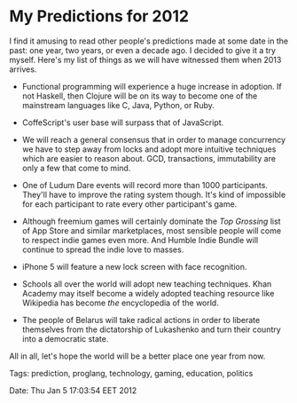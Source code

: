 My Predictions for 2012
=======================

I find it amusing to read other people's predictions made at some date in the
past: one year, two years, or even a decade ago. I decided to give it a try
myself. Here's my list of things as we will have witnessed them when 2013
arrives.

* Functional programming will experience a huge increase in adoption. If not
  Haskell, then Clojure will be on its way to become one of the mainstream
  languages like C, Java, Python, or Ruby.

* CoffeScript's user base will surpass that of JavaScript.

* We will reach a general consensus that in order to manage concurrency we have
  to step away from locks and adopt more intuitive techniques which are easier
  to reason about. GCD, transactions, immutability are only a few that come to
  mind.

* One of Ludum Dare events will record more than 1000 participants. They'll
  have to improve the rating system though. It's kind of impossible for each
  participant to rate every other participant's game.

* Although freemium games will certainly dominate the _Top Grossing_ list of
  App Store and similar marketplaces, most sensible people will come to respect
  indie games even more. And Humble Indie Bundle will continue to spread the
  indie love to masses.

* iPhone 5 will feature a new lock screen with face recognition.

* Schools all over the world will adopt new teaching techniques. Khan Academy
  may itself become a widely adopted teaching resource like Wikipedia has
  become _the_ encyclopedia of the world.

* The people of Belarus will take radical actions in order to liberate
  themselves from the dictatorship of Lukashenko and turn their country into a
  democratic state.

All in all, let's hope the world will be a better place one year from now.


Tags: prediction, proglang, technology, gaming, education, politics

Date: Thu Jan  5 17:03:54 EET 2012

